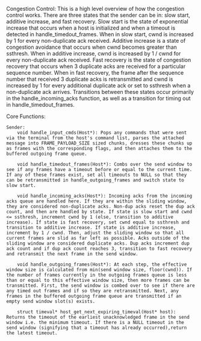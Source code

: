 Congestion Control: This is a high level overview of how the congestion control works. There are three states that the sender can be in: slow start, additive increase, and fast recovery. Slow start is the state of exponential increase that occurs when a host is initialized and when a timeout is detected in handle_timedout_frames. When in slow start, cwnd is increased by 1 for every non-duplicate ack received. Additive increase is a state of congestion avoidance that occurs when cwnd becomes greater than ssthresh. When in additive increase, cwnd is increased by 1 / cwnd for every non-duplicate ack received. Fast recovery is the state of congestion recovery that occurs when 3 duplicate acks are received for a particular sequence number. When in fast recovery, the frame after the sequence number that received 3 duplicate acks is retransmitted and cwnd is increased by 1 for every additional duplicate ack or set to ssthresh when a non-duplicate ack arrives. Transitions between these states occur primarily in the handle_incoming_acks function, as well as a transition for timing out in handle_timedout_frames.

Core Functions:

    Sender:
        void handle_input_cmds(Host*): Pops any commands that were sent via the terminal from the host's command list, parses the attached  message into FRAME_PAYLOAD_SIZE sized chunks, dresses these chunks up as frames with the corresponding flags, and then attaches them to the buffered outgoing frame queue.

        void handle_timedout_frames(Host*): Combs over the send window to see if any frames have a timeout before or equal to the current time. If any of these frames exist, set all timeouts to NULL so that they can be retransmitted in handle_outgoing_frames and switch state to slow start.

        void handle_incoming_acks(Host*): Incoming acks from the incoming acks queue are handled here. If they are within the sliding window, they are considered non-duplicate acks. Non-dup acks reset the dup ack count, and then are handled by state. If state is slow start and cwnd <= ssthresh, increment cwnd by 1 (else, transition to additive increase). If state is fast recovery, set cwnd equal to ssthresh and transition to additive increase. If state is additive increase, increment by 1 / cwnd. Then, adjust the sliding window so that all current frames are slid as far left as possible. Acks outside of the sliding window are considered duplicate acks. Dup acks increment dup ack count and if dup ack count reaches 3, transition to fast recovery and retransmit the next frame in the send window.

        void handle_outgoing_frames(Host*): At each step, the effective window size is calculated from min(send window size, floor(cwnd)). If the number of frames currently in the outgoing frames queue is less than or equal to this effective window size, then more frames can be transmitted. First, the send window is combed over to see if there are any timed out frames and if so they are retransmitted. Next, any frames in the buffered outgoing frame queue are transmitted if an empty send window slot(s) exists.

        struct timeval* host_get_next_expiring_timeval(Host* host): Returns the timeout of the earliest unacknowledged frame in the send window i.e. the minimum timeout. If there is a NULL timeout in the send window (signifying that a timeout has already occurred),return the latest timeout.  
